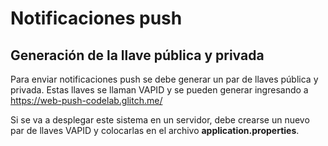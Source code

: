 # Notificaciones push

## Generación de la llave pública y privada

Para enviar notificaciones push se debe generar un par de llaves pública y privada. Estas llaves se llaman VAPID y se pueden generar ingresando a https://web-push-codelab.glitch.me/

Si se va a desplegar este sistema en un servidor, debe crearse un nuevo par de llaves VAPID y colocarlas en el archivo **application.properties**.

